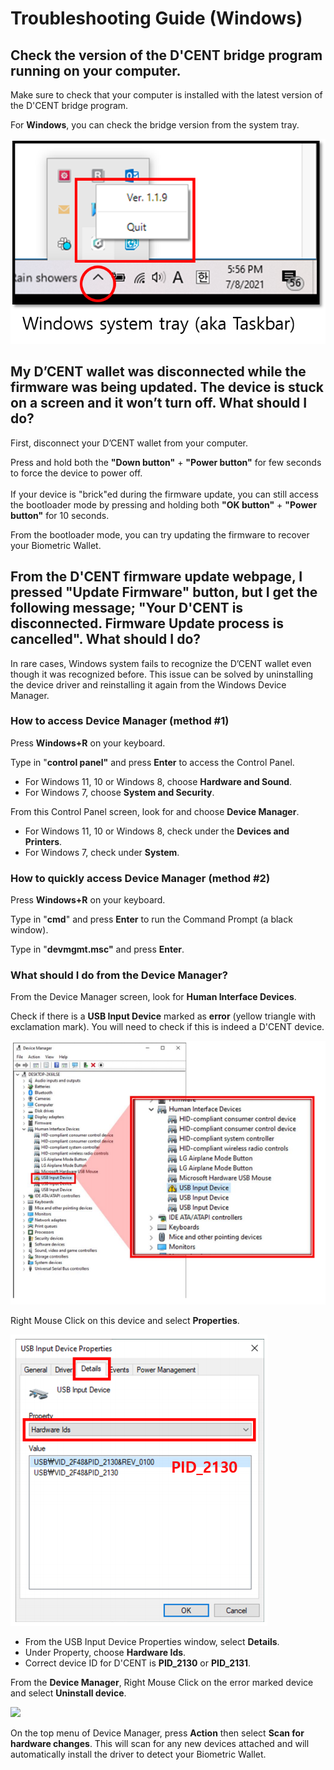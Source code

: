 # Troubleshooting Guide (Windows)

## Check the version of the D'CENT bridge program running on your computer.

Make sure to check that your computer is installed with the latest version of the D'CENT bridge program.

For **Windows**, you can check the bridge version from the system tray.

![](../../.gitbook/assets/fw03.png)

## My D’CENT wallet was disconnected while the firmware was being updated. The device is stuck on a screen and it won’t turn off. What should I do?

First, disconnect your D’CENT wallet from your computer.&#x20;

Press and hold both the **"Down button"** + **"Power button"** for few seconds to force the device to power off.\
\
If your device is "brick"ed during the firmware update, you can still access the bootloader mode by pressing and holding both **"OK button"** + **"Power button"** for 10 seconds.&#x20;

From the bootloader mode, you can try updating the firmware to recover your Biometric Wallet.

## From the D'CENT firmware update webpage, I pressed "Update Firmware" button, but I get the following message; "Your D'CENT is disconnected. Firmware Update process is cancelled". What should I do?

In rare cases, Windows system fails to recognize the D’CENT wallet even though it was recognized before. This issue can be solved by uninstalling the device driver and reinstalling it again from the Windows Device Manager.

### How to access Device Manager (method #1)

Press **Windows+R** on your keyboard.

Type in "**control panel"** and press **Enter** to access the Control Panel.&#x20;

* For Windows 11, 10 or Windows 8, choose **Hardware and Sound**.
* For Windows 7, choose **System and Security**.

From this Control Panel screen, look for and choose **Device Manager**.

* For Windows 11, 10 or Windows 8, check under the **Devices and Printers**.
* For Windows 7, check under **System**.

### How to quickly access Device Manager (method #2)

Press **Windows+R** on your keyboard.

Type in "**cmd**" and press **Enter** to run the Command Prompt (a black window).

Type in "**devmgmt.msc"** and press **Enter**.

### What should I do from the Device Manager?

From the Device Manager screen, look for **Human Interface Devices**.

Check if there is a **USB Input Device** marked as **error** (yellow triangle with exclamation mark). You will need to check if this is indeed a D'CENT device.

<div align="left">

<img src="../../.gitbook/assets/image (143).png" alt="">

</div>

Right Mouse Click on this device and select **Properties**.

<div align="left">

<img src="../../.gitbook/assets/image (39).png" alt="">

</div>

* From the USB Input Device Properties window, select **Details**.
* Under Property, choose **Hardware Ids**.
* Correct device ID for D'CENT is **PID\_2130** or **PID\_2131**.

From the **Device Manager**, Right Mouse Click on the error marked device and select **Uninstall device**.

![](../../.gitbook/assets/troubleshooot\_remove-error-device.png)

On the top menu of Device Manager, press **Action** then select **Scan for hardware changes**. This will scan for any new devices attached and will automatically install the driver to detect your Biometric Wallet.
